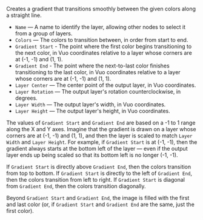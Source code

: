 Creates a gradient that transitions smoothly between the given colors along a straight line. 

   - `Name` — A name to identify the layer, allowing other nodes to select it from a group of layers. 
   - `Colors` — The colors to transition between, in order from start to end.
   - `Gradient Start` - The point where the first color begins transitioning to the next color, in Vuo coordinates relative to a layer whose corners are at (-1, -1) and (1, 1). 
   - `Gradient End` - The point where the next-to-last color finishes transitioning to the last color, in Vuo coordinates relative to a layer whose corners are at (-1, -1) and (1, 1).
   - `Layer Center` — The center point of the output layer, in Vuo coordinates.
   - `Layer Rotation` — The output layer's rotation counterclockwise, in degrees.
   - `Layer Width` — The output layer's width, in Vuo coordinates.
   - `Layer Height` — The output layer's height, in Vuo coordinates.

The values of `Gradient Start` and `Gradient End` are based on a -1 to 1 range along the X and Y axes. Imagine that the gradient is drawn on a layer whose corners are at (-1, -1) and (1, 1), and then the layer is scaled to match `Layer Width` and `Layer Height`. For example, if `Gradient Start` is at (-1, -1), then the gradient always starts at the bottom left of the layer — even if the output layer ends up being scaled so that its bottom left is no longer (-1, -1).

If `Gradient Start` is directly above `Gradient End`, then the colors transition from top to bottom. If `Gradient Start` is directly to the left of `Gradient End`, then the colors transition from left to right. If `Gradient Start` is diagonal from `Gradient End`, then the colors transition diagonally. 

Beyond `Gradient Start` and `Gradient End`, the image is filled with the first and last color (or, if `Gradient Start` and `Gradient End` are the same, just the first color). 
